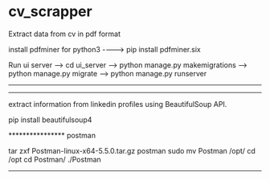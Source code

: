# cv_scrapper
Extract data from cv in pdf format


install pdfminer for python3 ----> pip install pdfminer.six

Run ui server --> cd ui_server
              --> python manage.py makemigrations
              --> python manage.py migrate
              --> python manage.py runserver

**********************************************************************
**********************************************************************

extract information from linkedin profiles using BeautifulSoup API.


pip install beautifulsoup4


**************** postman

tar zxf Postman-linux-x64-5.5.0.tar.gz postman
sudo mv Postman /opt/
cd /opt
cd Postman/
./Postman

******************